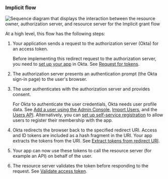 ### Implicit flow

<div class="full">

   ![Sequence diagram that displays the interaction between the resource owner, authorization server, and resource server for the Implicit grant flow](/img/authorization/oauth-implicit-grant-flow.png)

   <!--
      Source image: https://www.figma.com/file/YH5Zhzp66kGCglrXQUag2E/%F0%9F%93%8A-Updated-Diagrams-for-Dev-Docs?type=design&node-id=4133%3A43895&mode=design&t=Me7qqw8odOmrLh6K-1
      oauth-implicit-grant-flow
   -->
</div>

<!-- Source for image. Generated using http://www.plantuml.com/plantuml/uml/

skinparam monochrome true
actor "Resource Owner (User)" as user
participant "Client" as client
participant "Authorization Server (Okta)" as okta
participant "Resource Server (Your App)" as app

autonumber "<b>#."
client -> okta: Access token request to /authorize
okta -> user: 302 redirect to authentication prompt
user -> okta: Authentication & consent
okta -> client: Access token response
client -> app: Request with access token
app -> client: Response

-->

At a high level, this flow has the following steps:

1. Your application sends a request to the authorization server (Okta) for an access token.

    Before implementing this redirect request to the authorization server, you need to [set up your app](#set-up-your-app) in Okta. See [Request for tokens](#request-for-tokens).

2. The authorization server presents an authentication prompt (the Okta sign-in page) to the user's browser.
3. The user authenticates with the authorization server and provides consent.

    For Okta to authenticate the user credentials, Okta needs user profile data.
    See [Add a user using the Admin Console](https://help.okta.com/okta_help.htm?id=ext-usgp-add-users), [Import Users](/docs/guides/password-import-inline-hook/), and the [Users API](https://developer.okta.com/docs/api/openapi/okta-management/management/tag/User/). Alternatively, you can [set up self-service registration](/docs/guides/oie-embedded-sdk-use-case-self-reg/) to allow users to register their membership with the app.

4. Okta redirects the browser back to the specified redirect URI. Access and ID tokens are included as a hash fragment in the URI. Your app extracts the tokens from the URI. See [Extract tokens from redirect URI](#extract-tokens-from-redirect-URI).

5. Your app can now use these tokens to call the resource server (for example an API) on behalf of the user.

6. The resource server validates the token before responding to the request. See [Validate access token](#validate-access-token).
